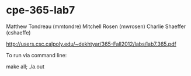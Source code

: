 cpe-365-lab7
============
Matthew Tondreau (mmtondre)
Mitchell Rosen (mwrosen)
Charlie Shaeffer (cshaeffe)

http://users.csc.calpoly.edu/~dekhtyar/365-Fall2012/labs/lab7.365.pdf

To run via command line:

   make all; ./a.out
